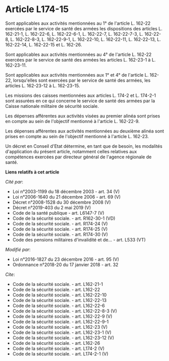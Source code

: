 # Article L174-15

Sont applicables aux activités mentionnées au 1° de l'article L. 162-22 exercées par le service de santé des armées les
dispositions des articles L. 162-21-1, L. 162-22-6, L. 162-22-6-1, L. 162-22-7, L. 162-22-7-3, L. 162-22-8, L. 162-22-8-3, L.
162-22-9-1, L. 162-22-10, L. 162-22-11, L. 162-22-13, L. 162-22-14, L. 162-22-15 et L. 162-26. 

Sont applicables aux activités mentionnées au 4° de l'article L. 162-22 exercées par le service de santé des armées les
articles L. 162-23-1 à L. 162-23-11.

Sont applicables aux activités mentionnées aux 1° et 4° de l'article L. 162-22, lorsqu'elles sont exercées par le service de
santé des armées, les articles L. 162-23-12 à L. 162-23-15.

Les missions des caisses mentionnées aux articles L. 174-2 et L. 174-2-1 sont assurées en ce qui concerne le service de santé
des armées par la Caisse nationale militaire de sécurité sociale.

Les dépenses afférentes aux activités visées au premier alinéa sont prises en compte au sein de l'objectif mentionné à
l'article L. 162-22-9.

Les dépenses afférentes aux activités mentionnées au deuxième alinéa sont prises en compte au sein de l'objectif mentionné à
l'article L. 162-23.

Un décret en Conseil d'Etat détermine, en tant que de besoin, les modalités d'application du présent article, notamment
celles relatives aux compétences exercées par directeur général de l'agence régionale de santé.

**Liens relatifs à cet article**

_Cité par_:

  - Loi n°2003-1199 du 18 décembre 2003 - art. 34 (V)
  - Loi n°2006-1640 du 21 décembre 2006 - art. 69 (V)
  - Décret n°2008-1528 du 30 décembre 2008 (V)
  - Décret n°2019-403 du 2 mai 2019 (V)
  - Code de la santé publique - art. L6147-7 (V)
  - Code de la sécurité sociale. - art. R162-30-1 (VD)
  - Code de la sécurité sociale. - art. R174-24 (V)
  - Code de la sécurité sociale. - art. R174-25 (V)
  - Code de la sécurité sociale. - art. R174-30 (V)
  - Code des pensions militaires d'invalidité et de... - art. L533 (VT)

_Modifié par_:

  - Loi n°2016-1827 du 23 décembre 2016 - art. 95 (V)
  - Ordonnance n°2018-20 du 17 janvier 2018 - art. 32

_Cite_:

  - Code de la sécurité sociale. - art. L162-21-1
  - Code de la sécurité sociale. - art. L162-22
  - Code de la sécurité sociale. - art. L162-22-10
  - Code de la sécurité sociale. - art. L162-22-13
  - Code de la sécurité sociale. - art. L162-22-6
  - Code de la sécurité sociale. - art. L162-22-8-3 (V)
  - Code de la sécurité sociale. - art. L162-22-9 (V)
  - Code de la sécurité sociale. - art. L162-22-9-1
  - Code de la sécurité sociale. - art. L162-23 (V)
  - Code de la sécurité sociale. - art. L162-23-1 (V)
  - Code de la sécurité sociale. - art. L162-23-12 (V)
  - Code de la sécurité sociale. - art. L162-26
  - Code de la sécurité sociale. - art. L174-2 (V)
  - Code de la sécurité sociale. - art. L174-2-1 (V)

